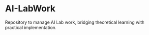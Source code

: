 # AI-LabWork
Repository to manage AI Lab work, bridging theoretical learning with practical implementation.
